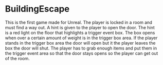 # BuildingEscape
This is the first game made for Unreal. The player is locked in a room and must find a way out. A hint is given to the player to open
the door. The hint is a red light on the floor that highlights a trigger event box. The box opens when over a certain amount of
weight is in the trigger box area. If the player stands in the trigger box area the door will open but it the player leaves the box the 
door will shut. The player has to grab enough items and put them in the trigger event area so that the door stays opens so the player can 
get out of the room. 
